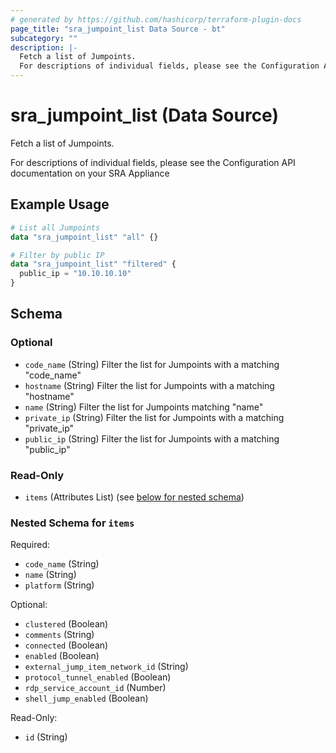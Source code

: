 ```yaml
---
# generated by https://github.com/hashicorp/terraform-plugin-docs
page_title: "sra_jumpoint_list Data Source - bt"
subcategory: ""
description: |-
  Fetch a list of Jumpoints.
  For descriptions of individual fields, please see the Configuration API documentation on your SRA Appliance
---
```


# sra_jumpoint_list (Data Source)

Fetch a list of Jumpoints.

For descriptions of individual fields, please see the Configuration API documentation on your SRA Appliance

## Example Usage

```terraform
# List all Jumpoints
data "sra_jumpoint_list" "all" {}

# Filter by public IP
data "sra_jumpoint_list" "filtered" {
  public_ip = "10.10.10.10"
}
```

<!-- schema generated by tfplugindocs -->
## Schema

### Optional

- `code_name` (String) Filter the list for Jumpoints with a matching "code_name"
- `hostname` (String) Filter the list for Jumpoints with a matching "hostname"
- `name` (String) Filter the list for Jumpoints matching "name"
- `private_ip` (String) Filter the list for Jumpoints with a matching "private_ip"
- `public_ip` (String) Filter the list for Jumpoints with a matching "public_ip"

### Read-Only

- `items` (Attributes List) (see [below for nested schema](#nestedatt--items))

<a id="nestedatt--items"></a>
### Nested Schema for `items`

Required:

- `code_name` (String)
- `name` (String)
- `platform` (String)

Optional:

- `clustered` (Boolean)
- `comments` (String)
- `connected` (Boolean)
- `enabled` (Boolean)
- `external_jump_item_network_id` (String)
- `protocol_tunnel_enabled` (Boolean)
- `rdp_service_account_id` (Number)
- `shell_jump_enabled` (Boolean)

Read-Only:

- `id` (String)


